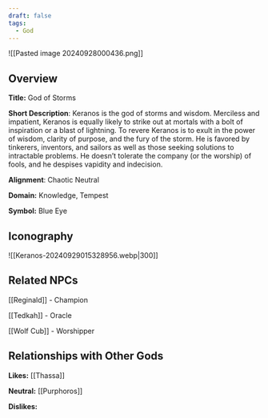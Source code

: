 ```yaml
---
draft: false
tags:
  - God
---
```

![[Pasted image 20240928000436.png]]
## Overview 

**Title:** God of Storms

**Short Description**: Keranos is the god of storms and wisdom. Merciless and impatient, Keranos is equally likely to strike out at mortals with a bolt of inspiration or a blast of lightning. To revere Keranos is to exult in the power of wisdom, clarity of purpose, and the fury of the storm. He is favored by tinkerers, inventors, and sailors as well as those seeking solutions to intractable problems. He doesn’t tolerate the company (or the worship) of fools, and he despises vapidity and indecision.

**Alignment**: Chaotic Neutral

**Domain:** Knowledge, Tempest

**Symbol:** Blue Eye

## Iconography 
![[Keranos-20240929015328956.webp|300]]

## Related NPCs

[[Reginald]] - Champion

[[Tedkah]] - Oracle

[[Wolf Cub]] - Worshipper

## Relationships with Other Gods

**Likes:** [[Thassa]]

**Neutral:** [[Purphoros]]

**Dislikes:** 
